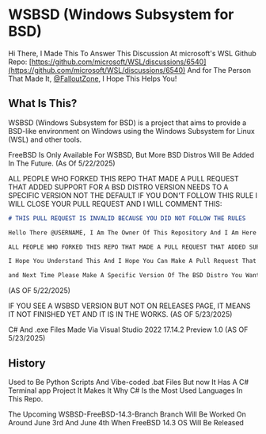 # WSBSD (Windows Subsystem for BSD)

Hi There, I Made This To Answer This Discussion At microsoft's WSL Github Repo: [https://github.com/microsoft/WSL/discussions/6540](https://github.com/microsoft/WSL/discussions/6540) And for The Person That Made It, [@FalloutZone](https://github.com/FalloutZone), I Hope This Helps You!

## What Is This?

WSBSD (Windows Subsystem for BSD) is a project that aims to provide a BSD-like environment on Windows using the Windows Subsystem for Linux (WSL) and other tools.

FreeBSD Is Only Available For WSBSD, But More BSD Distros Will Be Added In The Future. (As Of 5/22/2025)

ALL PEOPLE WHO FORKED THIS REPO THAT MADE A PULL REQUEST THAT ADDED SUPPORT FOR A BSD DISTRO VERSION NEEDS TO A SPECIFIC VERSION NOT THE DEFAULT IF YOU DON'T FOLLOW THIS RULE I WILL CLOSE YOUR PULL REQUEST AND I WILL COMMENT THIS:

```markdown
# THIS PULL REQUEST IS INVALID BECAUSE YOU DID NOT FOLLOW THE RULES

Hello There @USERNAME, I Am The Owner Of This Repository And I Am Here To Tell You That Your Pull Request Is Invalid Because You Did Not Follow The Rules. Please Read The README.md File For The Rule Here's The Rule:

ALL PEOPLE WHO FORKED THIS REPO THAT MADE A PULL REQUEST THAT ADDED SUPPORT FOR A BSD DISTRO VERSION NEEDS TO A SPECIFIC VERSION NOT THE DEFAULT IF YOU DON'T FOLLOW THIS RULE I WILL CLOSE YOUR PULL REQUEST

I Hope You Understand This And I Hope You Can Make A Pull Request That Follows The Rules. Thank You For Your Understanding!

and Next Time Please Make A Specific Version Of The BSD Distro You Want To Add Support For. Thank You! (And I Will Approve Your Pull Request And Approve It As The Default Version!)

```

(AS OF 5/22/2025)

IF YOU SEE A WSBSD VERSION BUT NOT ON RELEASES PAGE, IT MEANS IT NOT FINISHED YET AND IT IS IN THE WORKS. (AS OF 5/23/2025)

C# And .exe Files Made Via Visual Studio 2022 17.14.2 Preview 1.0 (AS OF 5/23/2025)

## History

Used to Be Python Scripts And Vibe-coded .bat Files But now It Has A C# Terminal app Project It Makes It Why C# Is the Most Used Languages In This Repo.

The Upcoming WSBSD-FreeBSD-14.3-Branch Branch Will Be Worked On Around June 3rd And June 4th When FreeBSD 14.3 OS Will Be Released
